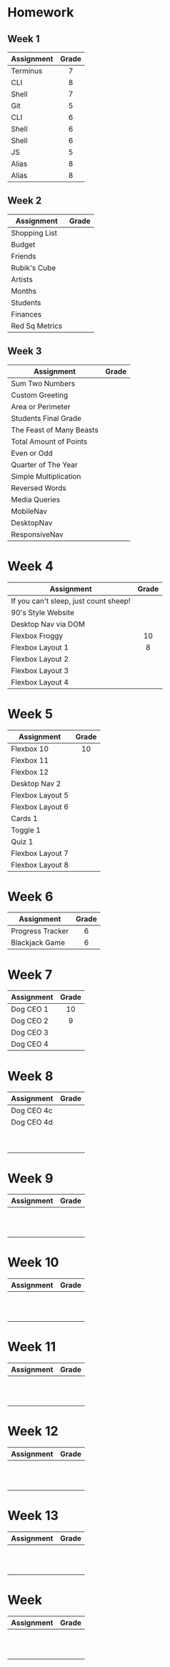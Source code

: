 # Homework

## Week 1

| Assignment | Grade |
| ---------- | :---: |
| Terminus   |   7   |
| CLI        |   8   |
| Shell      |   7   |
| Git        |   5   |
| CLI        |   6   |
| Shell      |   6   |
| Shell      |   6   |
| JS         |   5   |
| Alias      |   8   |
| Alias      |   8   |

## Week 2

| Assignment     | Grade |
| -------------- | :---: |
| Shopping List  |       |
| Budget         |       |
| Friends        |       |
| Rubik's Cube   |       |
| Artists        |       |
| Months         |       |
| Students       |       |
| Finances       |       |
| Red Sq Metrics |       |

## Week 3

| Assignment               | Grade |
| ------------------------ | :---: |
| Sum Two Numbers          |       |
| Custom Greeting          |       |
| Area or Perimeter        |       |
| Students Final Grade     |       |
| The Feast of Many Beasts |       |
| Total Amount of Points   |       |
| Even or Odd              |       |
| Quarter of The Year      |       |
| Simple Multiplication    |       |
| Reversed Words           |       |
| Media Queries            |       |
| MobileNav                |       |
| DesktopNav               |       |
| ResponsiveNav            |       |

# Week 4

| Assignment                            | Grade |
| ------------------------------------- | :---: |
| If you can't sleep, just count sheep! |       |
| 90's Style Website                    |       |
| Desktop Nav via DOM                   |       |
| Flexbox Froggy                        |  10   |
| Flexbox Layout 1                      |   8   |
| Flexbox Layout 2                      |       |
| Flexbox Layout 3                      |       |
| Flexbox Layout 4                      |       |

# Week 5

| Assignment       | Grade |
| ---------------- | :---: |
| Flexbox 10       |  10   |
| Flexbox 11       |       |
| Flexbox 12       |       |
| Desktop Nav 2    |       |
| Flexbox Layout 5 |       |
| Flexbox Layout 6 |       |
| Cards 1          |       |
| Toggle 1         |       |
| Quiz 1           |       |
| Flexbox Layout 7 |       |
| Flexbox Layout 8 |       |

# Week 6

| Assignment       | Grade |
| ---------------- | :---: |
| Progress Tracker |   6   |
| Blackjack Game   |   6   |

# Week 7

| Assignment | Grade |
| ---------- | :---: |
| Dog CEO 1  |  10   |
| Dog CEO 2  |   9   |
| Dog CEO 3  |       |
| Dog CEO 4  |       |

# Week 8

| Assignment | Grade |
| ---------- | :---: |
| Dog CEO 4c |       |
| Dog CEO 4d |       |
|            |       |
|            |       |
|            |       |
|            |       |
|            |       |
|            |       |
|            |       |
|            |       |
|            |       |

# Week 9

| Assignment | Grade |
| ---------- | :---: |
|            |       |
|            |       |
|            |       |
|            |       |
|            |       |
|            |       |
|            |       |
|            |       |
|            |       |
|            |       |
|            |       |

# Week 10

| Assignment | Grade |
| ---------- | :---: |
|            |       |
|            |       |
|            |       |
|            |       |
|            |       |
|            |       |
|            |       |
|            |       |
|            |       |
|            |       |
|            |       |

# Week 11

| Assignment | Grade |
| ---------- | :---: |
|            |       |
|            |       |
|            |       |
|            |       |
|            |       |
|            |       |
|            |       |
|            |       |
|            |       |
|            |       |
|            |       |

# Week 12

| Assignment | Grade |
| ---------- | :---: |
|            |       |
|            |       |
|            |       |
|            |       |
|            |       |
|            |       |
|            |       |
|            |       |
|            |       |
|            |       |
|            |       |

# Week 13

| Assignment | Grade |
| ---------- | :---: |
|            |       |
|            |       |
|            |       |
|            |       |
|            |       |
|            |       |
|            |       |
|            |       |
|            |       |
|            |       |
|            |       |

# Week

| Assignment | Grade |
| ---------- | :---: |
|            |       |
|            |       |
|            |       |
|            |       |
|            |       |
|            |       |
|            |       |
|            |       |
|            |       |
|            |       |
|            |       |
